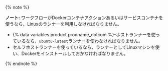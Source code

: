 {% note %}

**ノート:** ワークフローがDockerコンテナアクションあるいはサービスコンテナを使うなら、Linuxのランナーを利用しなければなりません。

* {% data variables.product.prodname_dotcom %}-ホストランナーを使っているなら、`ubuntu-latest`ランナーを使わなければなりません。
* セルフホストランナーを使っているなら、ランナーとしてLinuxマシンを使い、Dockerをインストールしておかなければなりません。

{% endnote %}

